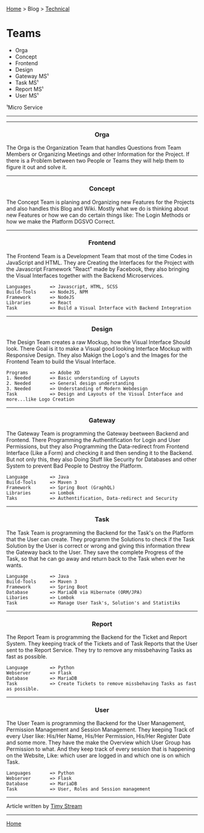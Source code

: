 [Home](../../../README) > Blog > [Technical](../blog-technical) <!-- Breadcrumb -->

# Teams

* Orga
* Concept
* Frontend
* Design
* Gateway MS¹
* Task MS¹
* Report MS¹
* User MS¹

¹Micro Service

---
---

### <center>Orga</center>
The Orga is the Organization Team that handles Questions from Team Members or Organizing Meetings and other Information for the Project.
If there is a Problem between two People or Teams they will help them to figure it out and solve it.

---

### <center>Concept</center>
The Concept Team is planing and Organizing new Features for the Projects and also handles this Blog and Wiki. Mostly what we do is thinking about new Features or how we can do certain things like: The Login Methods or how we make the Platform DGSVO Correct.

___
### <center>Frontend</center>
The Frontend Team is a Development Team that most of the time Codes in JavaScript and HTML. They are Creating the Interfaces for the Project with the Javascript Framework "React" made by Facebook, they also bringing the Visual Interfaces together with the Backend Microservices.
```
Languages       => Javascript, HTML, SCSS
Build-Tools     => NodeJS, NPM
Framework       => NodeJS
Libraries       => React
Task            => Build a Visual Interface with Backend Integration
```

---

### <center>Design</center>
The Design Team creates a raw Mockup, how the Visual Interface Should look. There Goal is it to make a Visual good looking Interface Mockup with Responsive Design. They also Makign the Logo's and the Images for the Frontend Team to build the Visual Interface.

```
Programs        => Adobe XD
1. Needed       => Basic understanding of Layouts
2. Needed       => General design understanding
3. Needed       => Understanding of Modern Webdesign
Task            => Design and Layouts of the Visual Interface and more...like Logo Creation
```

---

### <center>Gateway</center>
The Gateway Team is programming the Gateway beetween Backend and Frontend. There Programming the Authentification for Login and User Permissions, but they also Programming the Data-redirect from Frontend Interface (Like a Form) and checking it and then sending it to the Backend. But not only this, they also Doing Stuff like Security for Databases and other System to prevent Bad People to Destroy the Platform.
```
Language        => Java
Build-Tools     => Maven 3
Framework       => Spring Boot (GraphQL)
Libraries       => Lombok
Taks            => Authentification, Data-redirect and Security
```

---

### <center>Task</center>
The Task Team is programming the Backend for the Task's on the Platform that the User can create. They programm the Solutions to check if the Task Solution by the User is correct or wrong and giving this information threw the Gateway back to the User. They save the complete Progress of the Task, so that he can go away and return back to the Task when ever he wants.
```
Language        => Java
Build-Tools     => Maven 3
Framework       => Spring Boot
Database        => MariaDB via Hibernate (ORM/JPA)
Libaries        => Lombok
Task            => Manage User Task's, Solution's and Statistiks
```

---

### <center>Report</center>
The Report Team is programming the Backend for the Ticket and Report System. They keeping track of the Tickets and of Task Reports that the User sent to the Report Service. They try to remove any missbehaving Tasks as fast as possible.
```
Language        => Python
Webserver       => Flask
Database        => MariaDB
Task            => Create Tickets to remove missbehaving Tasks as fast as possible.
```

---

### <center>User</center>
The User Team is programming the Backend for the User Management, Permission Management and Session Management. They keeping Track of every User like: His/Her Name, His/Her Permission, His/Her Register Date and some more. They have the make the Overview which User Group has Permission to what. And they keep track of every session that is happening on the Website, Like: which user are logged in and which one is on which Task. 
```
Languages       => Python
Webserver       => Flask
Database        => MariaDB
Task            => User, Roles and Session management
```
---
Article written by [Timy Stream](https://github.com/TimyStream)
___

[Home](../../../)
